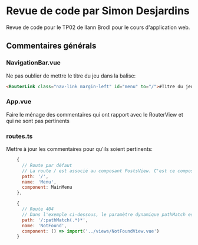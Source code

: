 # Revue de code par Simon Desjardins

Revue de code pour le TP02 de Ilann Brodl pour le cours d'application web.

## Commentaires générals

### NavigationBar.vue

Ne pas oublier de mettre le titre du jeu dans la balise:

```html
<RouterLink class="nav-link margin-left" id="menu" to="/">#Titre du jeu#</RouterLink>
```

### App.vue

Faire le ménage des commentaires qui ont rapport avec le RouterView et qui ne sont pas pertinents

### routes.ts

Mettre à jour les commentaires pour qu'ils soient pertinents:
```js
    {
      // Route par défaut
      // La route / est associé au composant PostsView. C'est ce composant qui est chargé quand l'utilisateur navigue vers la page principale de l'application.
      path: '/',
      name: 'Menu',
      component: MainMenu
    },
```
```js
    {
      // Route 404
      // Dans l'exemple ci-dessous, le paramètre dynamique pathMatch est égal à la partie de l'url qui suit le caractère /. Par exemple, si l'url est /foo, alors le paramètre pathMatch sera égal à foo. L'expression régulière (.*)* qui suit le paramètre dynamique correspond à n'importe quel caractère. Donc, '/:pathMatch(.*)*' correspond à n'importe quel chemin de l'URL. C'est la façon dont on définit une route 404 dans Vue.js.
      path: '/:pathMatch(.*)*',
      name: 'NotFound',
      component: () => import('../views/NotFoundView.vue')
    }
```